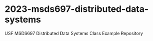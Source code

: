 # 2023-msds697-distributed-data-systems
USF MSDS697 Distributed Data Systems Class Example Repository
